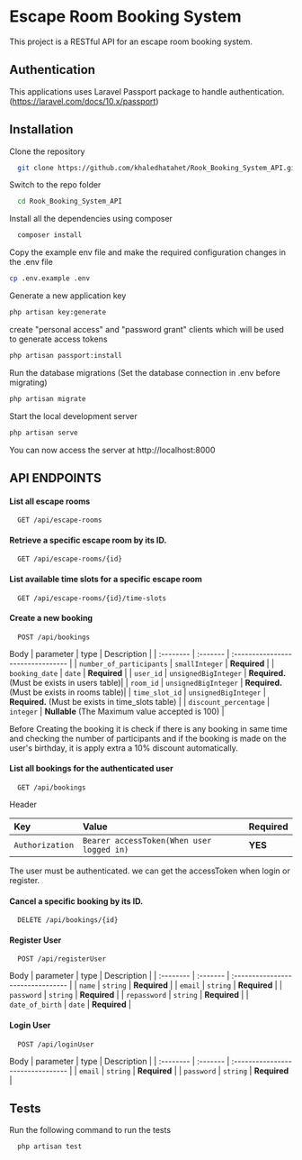 
# Escape Room Booking System

This project is a RESTful API for an escape room booking system.

## Authentication

This applications uses Laravel Passport package to handle authentication.(https://laravel.com/docs/10.x/passport)

## Installation

Clone the repository

```bash
  git clone https://github.com/khaledhatahet/Rook_Booking_System_API.git
```

Switch to the repo folder

```bash
  cd Rook_Booking_System_API
```

Install all the dependencies using composer

```bash
  composer install
```

Copy the example env file and make the required configuration changes in the .env file

```bash
cp .env.example .env
```

Generate a new application key

```bash
php artisan key:generate
```

create "personal access" and "password grant" clients which will be used to generate access tokens

```bash
php artisan passport:install
```

Run the database migrations (Set the database connection in .env before migrating)

```bash
php artisan migrate
```

Start the local development server

```bash
php artisan serve
```

You can now access the server at http://localhost:8000

## API ENDPOINTS

#### List all escape rooms

```http
  GET /api/escape-rooms
```


#### Retrieve a specific escape room by its ID.

```http
  GET /api/escape-rooms/{id}
```


#### List available time slots for a specific escape room

```http
  GET /api/escape-rooms/{id}/time-slots
```


#### Create a new booking

```http
  POST /api/bookings
```
Body
| parameter | type     | Description                       |
| :-------- | :------- | :-------------------------------- |
| `number_of_participants`      | `smallInteger` | **Required** |
| `booking_date`      | `date` | **Required** |
| `user_id`      | `unsignedBigInteger` | **Required.** (Must be exists in users table)|
| `room_id`      | `unsignedBigInteger` | **Required.** (Must be exists in rooms table)|
| `time_slot_id`      | `unsignedBigInteger` | **Required.** (Must be exists in time_slots table) |
| `discount_percentage`      | `integer` | **Nullable** (The Maximum value accepted is 100) |

Before Creating the booking it is check if there is any booking in same time and checking the number of participants and if the booking is made on the user's birthday, it is apply extra a 10% discount automatically.

#### List all bookings for the authenticated user
```http
  GET /api/bookings
```
Header


| Key | Value     | Required                       |
| :-------- | :------- | :-------------------------------- |
| `Authorization`      | `Bearer accessToken(When user logged in)` | **YES** |

The user must be authenticated.
we can get the accessToken when login or register.

#### Cancel a specific booking by its ID.

```http
  DELETE /api/bookings/{id}
```

#### Register User

```http
  POST /api/registerUser
```
Body
| parameter | type     | Description                       |
| :-------- | :------- | :-------------------------------- |
| `name`      | `string` | **Required** |
| `email`      | `string` | **Required** |
| `password`      | `string` | **Required** |
| `repassword`      | `string` | **Required**  |
| `date_of_birth`      | `date` | **Required** |

#### Login User

```http
  POST /api/loginUser
```
Body
| parameter | type     | Description                       |
| :-------- | :------- | :-------------------------------- |
| `email`      | `string` | **Required** |
| `password`      | `string` | **Required** |



## Tests

Run the following command to run the tests

```bash
  php artisan test
```

  
